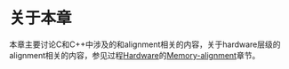 # 关于本章

本章主要讨论C和C++中涉及的和alignment相关的内容，关于hardware层级的alignment相关的内容，参见过程[Hardware](https://dengking.github.io/Hardware/)的[Memory-alignment](https://dengking.github.io/Hardware/CPU/Memory-access/Memory-alignment/)章节。